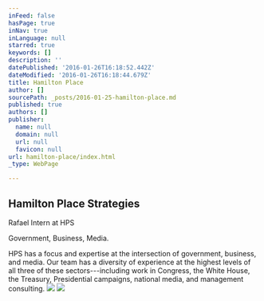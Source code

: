 ```yaml
---
inFeed: false
hasPage: true
inNav: true
inLanguage: null
starred: true
keywords: []
description: ''
datePublished: '2016-01-26T16:18:52.442Z'
dateModified: '2016-01-26T16:18:44.679Z'
title: Hamilton Place
author: []
sourcePath: _posts/2016-01-25-hamilton-place.md
published: true
authors: []
publisher:
  name: null
  domain: null
  url: null
  favicon: null
url: hamilton-place/index.html
_type: WebPage

---
```

## Hamilton Place Strategies

Rafael Intern at HPS

Government, Business, Media.

HPS has a focus and expertise at the intersection of government, business, and media. Our team has a diversity of experience at the highest levels of all three of these sectors---including work in Congress, the White House, the Treasury, Presidential campaigns, national media, and management consulting.
![](https://s3-us-west-2.amazonaws.com/the-grid-img/p/ae53768ab9452f49a4695e83a37ceb2acdcbfbbc.png)
![](https://the-grid-user-content.s3-us-west-2.amazonaws.com/19aec69e-1424-4501-8af3-9d5faef2dd3a.jpg)